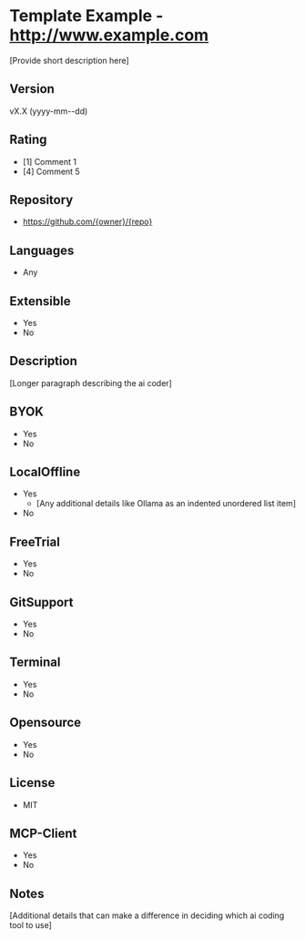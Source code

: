 <!-- This template is used to capture the essence of ai coding tools and to allow for a comparison between the different tools available on the market. This covers closed as well as opensource.
These sections and headers as well as bulleted lists need to be respected for the parser to create a comprehensive comparison table. 
If presented with options, choose the most appropriate option. Any remarks you can add as an indented unordered list item.
If you don't know the answer, remove the default options, so the section stays blank.
-->
# Template Example - http://www.example.com
[Provide short description here]

## Version
vX.X (yyyy-mm--dd)

## Rating
- [1] Comment 1
- [4] Comment 5
  
## Repository
- https://github.com/{owner}/{repo} 
  
## Languages
- Any
  
## Extensible
- Yes
- No
  
## Description
[Longer paragraph describing the ai coder]

## BYOK
- Yes
- No
  
## LocalOffline
- Yes
  - [Any additional details like Ollama as an indented unordered list item]
- No
  
## FreeTrial
- Yes
- No

## GitSupport
- Yes
- No
  
## Terminal
- Yes
- No
  
## Opensource
- Yes
- No
  
## License
- MIT
  
## MCP-Client
- Yes
- No
  
## Notes
[Additional details that can make a difference in deciding which ai coding tool to use]
